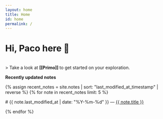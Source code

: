 ```yaml
---
layout: home
title: Home
id: home
permalink: /
---
```


<!-- # Welcome! 🌱 -->
# Hi, Paco here 🌱
<!-- 24 year old something guy. -->


<br />
> Take a look at <span style="font-weight: bold"> [[Primo]] </span> to get started on your exploration.

<br />

<strong>Recently updated notes</strong>

{% assign recent_notes = site.notes | sort: "last_modified_at_timestamp" | reverse %}
{% for note in recent_notes limit: 5 %}

\# {{ note.last_modified_at | date: "%Y-%m-%d" }} — <a class="internal-link" href="{{ site.baseurl }}{{ note.url }}">{{ note.title }}</a>

{% endfor %}
